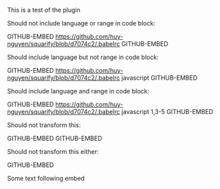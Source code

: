 This is a test of the plugin

Should not include language or range in code block:

GITHUB-EMBED https://github.com/huy-nguyen/squarify/blob/d7074c2/.babelrc GITHUB-EMBED

Should include language but not range in code block:

GITHUB-EMBED https://github.com/huy-nguyen/squarify/blob/d7074c2/.babelrc javascript GITHUB-EMBED

Should include language and range in code block:

GITHUB-EMBED https://github.com/huy-nguyen/squarify/blob/d7074c2/.babelrc javascript 1,3-5 GITHUB-EMBED

Should not transform this:

GITHUB-EMBED GITHUB-EMBED

Should not transform this either:

GITHUB-EMBED

Some text following embed
